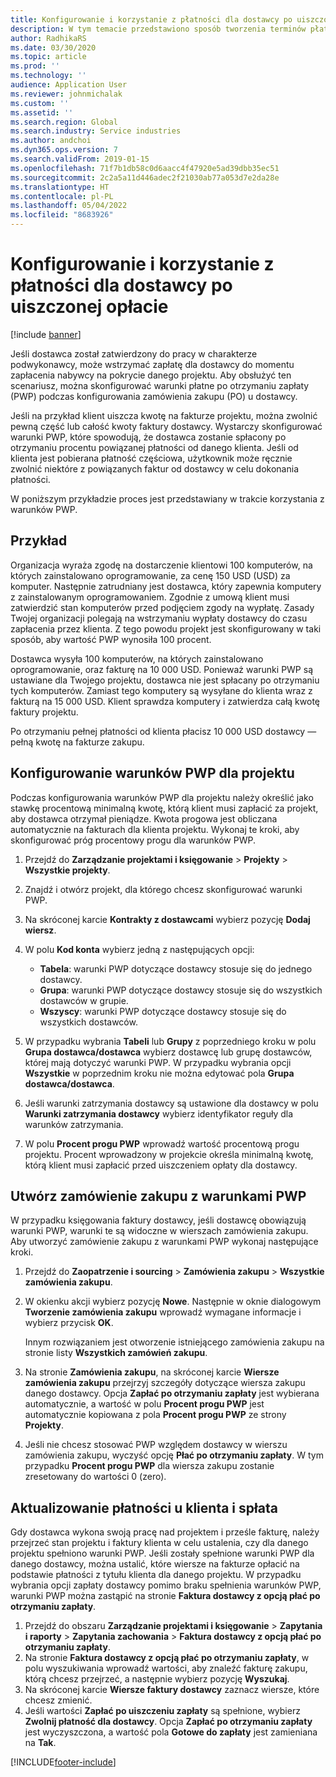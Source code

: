```yaml
---
title: Konfigurowanie i korzystanie z płatności dla dostawcy po uiszczonej opłacie
description: W tym temacie przedstawiono sposób tworzenia terminów płatnych po uiszczonej opłacie (PWP), aby można było zwolnić częściowe płatności dostawcy na podstawie płatności klientów.
author: RadhikaRS
ms.date: 03/30/2020
ms.topic: article
ms.prod: ''
ms.technology: ''
audience: Application User
ms.reviewer: johnmichalak
ms.custom: ''
ms.assetid: ''
ms.search.region: Global
ms.search.industry: Service industries
ms.author: andchoi
ms.dyn365.ops.version: 7
ms.search.validFrom: 2019-01-15
ms.openlocfilehash: 71f7b1db58c0d6aacc4f47920e5ad39dbb35ec51
ms.sourcegitcommit: 2c2a5a11d446adec2f21030ab77a053d7e2da28e
ms.translationtype: HT
ms.contentlocale: pl-PL
ms.lasthandoff: 05/04/2022
ms.locfileid: "8683926"
---
```

# <a name="set-up-and-use-pay-when-paid-vendor-payments"></a>Konfigurowanie i korzystanie z płatności dla dostawcy po uiszczonej opłacie

[!include [banner](../includes/banner.md)]

Jeśli dostawca został zatwierdzony do pracy w charakterze podwykonawcy, może wstrzymać zapłatę dla dostawcy do momentu zapłacenia nabywcy na pokrycie danego projektu. Aby obsłużyć ten scenariusz, można skonfigurować warunki płatne po otrzymaniu zapłaty (PWP) podczas konfigurowania zamówienia zakupu (PO) u dostawcy.

Jeśli na przykład klient uiszcza kwotę na fakturze projektu, można zwolnić pewną część lub całość kwoty faktury dostawcy. Wystarczy skonfigurować warunki PWP, które spowodują, że dostawca zostanie spłacony po otrzymaniu procentu powiązanej płatności od danego klienta. Jeśli od klienta jest pobierana płatność częściowa, użytkownik może ręcznie zwolnić niektóre z powiązanych faktur od dostawcy w celu dokonania płatności.

W poniższym przykładzie proces jest przedstawiany w trakcie korzystania z warunków PWP.

## <a name="example"></a>Przykład

Organizacja wyraża zgodę na dostarczenie klientowi 100 komputerów, na których zainstalowano oprogramowanie, za cenę 150 USD (USD) za komputer. Następnie zatrudniany jest dostawca, który zapewnia komputery z zainstalowanym oprogramowaniem. Zgodnie z umową klient musi zatwierdzić stan komputerów przed podjęciem zgody na wypłatę. Zasady Twojej organizacji polegają na wstrzymaniu wypłaty dostawcy do czasu zapłacenia przez klienta. Z tego powodu projekt jest skonfigurowany w taki sposób, aby wartość PWP wynosiła 100 procent.

Dostawca wysyła 100 komputerów, na których zainstalowano oprogramowanie, oraz fakturę na 10 000 USD. Ponieważ warunki PWP są ustawiane dla Twojego projektu, dostawca nie jest spłacany po otrzymaniu tych komputerów. Zamiast tego komputery są wysyłane do klienta wraz z fakturą na 15 000 USD. Klient sprawdza komputery i zatwierdza całą kwotę faktury projektu.

Po otrzymaniu pełnej płatności od klienta płacisz 10 000 USD dostawcy — pełną kwotę na fakturze zakupu.

## <a name="set-up-pwp-terms-for-a-project"></a>Konfigurowanie warunków PWP dla projektu

Podczas konfigurowania warunków PWP dla projektu należy określić jako stawkę procentową minimalną kwotę, którą klient musi zapłacić za projekt, aby dostawca otrzymał pieniądze. Kwota progowa jest obliczana automatycznie na fakturach dla klienta projektu. Wykonaj te kroki, aby skonfigurować próg procentowy progu dla warunków PWP.

1. Przejdź do **Zarządzanie projektami i księgowanie** \> **Projekty** \> **Wszystkie projekty**.
2. Znajdź i otwórz projekt, dla którego chcesz skonfigurować warunki PWP.
3. Na skróconej karcie **Kontrakty z dostawcami** wybierz pozycję **Dodaj wiersz**.
3. W polu **Kod konta** wybierz jedną z następujących opcji:

    - **Tabela**: warunki PWP dotyczące dostawcy stosuje się do jednego dostawcy.
    - **Grupa**: warunki PWP dotyczące dostawcy stosuje się do wszystkich dostawców w grupie.
    - **Wszyscy**: warunki PWP dotyczące dostawcy stosuje się do wszystkich dostawców.

4. W przypadku wybrania **Tabeli** lub **Grupy** z poprzedniego kroku w polu **Grupa dostawca/dostawca** wybierz dostawcę lub grupę dostawców, której mają dotyczyć warunki PWP. W przypadku wybrania opcji **Wszystkie** w poprzednim kroku nie można edytować pola **Grupa dostawca/dostawca**.
5. Jeśli warunki zatrzymania dostawcy są ustawione dla dostawcy w polu **Warunki zatrzymania dostawcy** wybierz identyfikator reguły dla warunków zatrzymania.
6. W polu **Procent progu PWP** wprowadź wartość procentową progu projektu. Procent wprowadzony w projekcie określa minimalną kwotę, którą klient musi zapłacić przed uiszczeniem opłaty dla dostawcy.

## <a name="create-a-po-that-has-pwp-terms"></a>Utwórz zamówienie zakupu z warunkami PWP

W przypadku księgowania faktury dostawcy, jeśli dostawcę obowiązują warunki PWP, warunki te są widoczne w wierszach zamówienia zakupu. Aby utworzyć zamówienie zakupu z warunkami PWP wykonaj następujące kroki.

1. Przejdź do **Zaopatrzenie i sourcing** \> **Zamówienia zakupu** \> **Wszystkie zamówienia zakupu**.
2. W okienku akcji wybierz pozycję **Nowe**. Następnie w oknie dialogowym **Tworzenie zamówienia zakupu** wprowadź wymagane informacje i wybierz przycisk **OK**.

    Innym rozwiązaniem jest otworzenie istniejącego zamówienia zakupu na stronie listy **Wszystkich zamówień zakupu**.

4. Na stronie **Zamówienia zakupu**, na skróconej karcie **Wiersze zamówienia zakupu** przejrzyj szczegóły dotyczące wiersza zakupu danego dostawcy. Opcja **Zapłać po otrzymaniu zapłaty** jest wybierana automatycznie, a wartość w polu **Procent progu PWP** jest automatycznie kopiowana z pola **Procent progu PWP** ze strony **Projekty**.
6. Jeśli nie chcesz stosować PWP względem dostawcy w wierszu zamówienia zakupu, wyczyść opcję **Płać po otrzymaniu zapłaty**. W tym przypadku **Procent progu PWP** dla wiersza zakupu zostanie zresetowany do wartości 0 (zero).

## <a name="update-a-customer-payment-and-pay-the-vendor"></a>Aktualizowanie płatności u klienta i spłata

Gdy dostawca wykona swoją pracę nad projektem i prześle fakturę, należy przejrzeć stan projektu i faktury klienta w celu ustalenia, czy dla danego projektu spełniono warunki PWP. Jeśli zostały spełnione warunki PWP dla danego dostawcy, można ustalić, które wiersze na fakturze opłacić na podstawie płatności z tytułu klienta dla danego projektu. W przypadku wybrania opcji zapłaty dostawcy pomimo braku spełnienia warunków PWP, warunki PWP można zastąpić na stronie **Faktura dostawcy z opcją płać po otrzymaniu zapłaty**.

1. Przejdź do obszaru **Zarządzanie projektami i księgowanie** \> **Zapytania i raporty** \> **Zapytania zachowania** \> **Faktura dostawcy z opcją płać po otrzymaniu zapłaty**.
2. Na stronie **Faktura dostawcy z opcją płać po otrzymaniu zapłaty**, w polu wyszukiwania wprowadź wartości, aby znaleźć fakturę zakupu, którą chcesz przejrzeć, a następnie wybierz pozycję **Wyszukaj**.
3. Na skróconej karcie **Wiersze faktury dostawcy** zaznacz wiersze, które chcesz zmienić.
4. Jeśli wartości **Zapłać po uiszczeniu zapłaty** są spełnione, wybierz **Zwolnij płatność dla dostawcy**. Opcja **Zapłać po otrzymaniu zapłaty** jest wyczyszczona, a wartość pola **Gotowe do zapłaty** jest zamieniana na **Tak**.


[!INCLUDE[footer-include](../includes/footer-banner.md)]